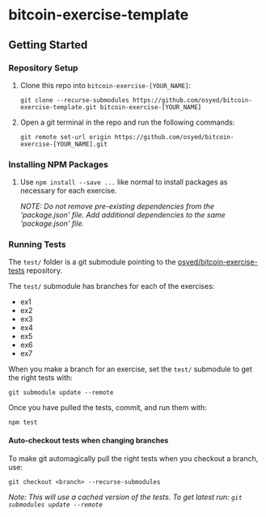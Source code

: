 # bitcoin-exercise-template

## Getting Started

### Repository Setup

1. Clone this repo into `bitcoin-exercise-[YOUR_NAME]`:

	`git clone --recurse-submodules https://github.com/osyed/bitcoin-exercise-template.git bitcoin-exercise-[YOUR_NAME]`

2. Open a git terminal in the repo and run the following commands:

	`git remote set-url origin https://github.com/osyed/bitcoin-exercise-[YOUR_NAME].git`

### Installing NPM Packages

1. Use `npm install --save ...` like normal to install packages as necessary for each exercise.

	*NOTE: Do not remove pre-existing dependencies from the 'package.json' file. Add additional dependencies to the same 'package.json' file.*

### Running Tests

The `test/` folder is a git submodule pointing to the [osyed/bitcoin-exercise-tests](https://github.com/osyed/bitcoin-exercise-tests.git) repository.

The `test/` submodule has branches for each of the exercises:

* ex1
* ex2
* ex3
* ex4
* ex5
* ex6
* ex7

When you make a branch for an exercise, set the `test/` submodule to get the right tests with:

`git submodule update --remote`

Once you have pulled the tests, commit, and run them with:

`npm test`

#### Auto-checkout tests when changing branches

To make git automagically pull the right tests when you checkout a branch, use:

`git checkout <branch> --recurse-submodules`

_Note: This will use a cached version of the tests. To get latest run:
`git submodules update --remote`_
